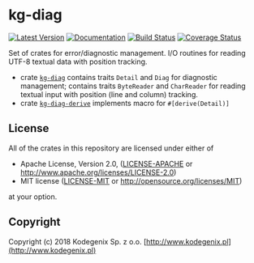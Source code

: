 # kg-diag

[![Latest Version](https://img.shields.io/crates/v/kg-diag.svg)](https://crates.io/crates/kg-diag)
[![Documentation](https://docs.rs/kg-diag/badge.svg)](https://docs.rs/kg-diag)
[![Build Status](https://travis-ci.org/Kodegenix/kg-diag.svg?branch=master)](https://travis-ci.org/Kodegenix/kg-diag)
[![Coverage Status](https://coveralls.io/repos/github/Kodegenix/kg-diag/badge.svg?branch=master)](https://coveralls.io/github/Kodegenix/kg-diag?branch=master)

Set of crates for error/diagnostic management. I/O routines for reading 
UTF-8 textual data with position tracking.

* crate [`kg-diag`](kg-diag) contains traits `Detail` and `Diag` for diagnostic management; 
contains traits `ByteReader` and `CharReader` for reading textual input with position (line and column) tracking. 
* crate [`kg-diag-derive`](kg-diag-derive) implements macro for `#[derive(Detail)]`


## License

All of the crates in this repository are licensed under either of
* Apache License, Version 2.0, ([LICENSE-APACHE](kg-diag/LICENSE-APACHE) or http://www.apache.org/licenses/LICENSE-2.0)
* MIT license ([LICENSE-MIT](kg-diag/LICENSE-MIT) or http://opensource.org/licenses/MIT)

at your option.

## Copyright

Copyright (c) 2018 Kodegenix Sp. z o.o. [http://www.kodegenix.pl](http://www.kodegenix.pl)
